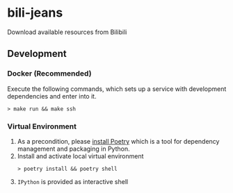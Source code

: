 # bili-jeans
Download available resources from Bilibili

## Development

### Docker (Recommended)
Execute the following commands, which sets up a service with development dependencies and enter into it.
```shell
> make run && make ssh
```

### Virtual Environment
1. As a precondition, please [install Poetry](https://python-poetry.org/docs/1.7/#installation) which is a tool for dependency management and packaging in Python.
2. Install and activate local virtual environment
    ```shell
    > poetry install && poetry shell
    ```
3. `IPython` is provided as interactive shell
